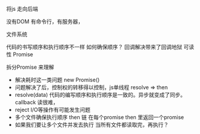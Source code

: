 将js 走向后端

没有DOM
有命令行，有服务器，

文件系统

代码的书写顺序和执行顺序不一样
如何确保顺序？
回调解决带来了回调地狱 可读性
Promise

拆分Promise 来理解
- 解决耗时这一类问题 new Promise()
- 问题解决了后，控制权的转移得以控制，js单线程  resolve => then
- resolve(data)
 代码的编写顺序和执行顺序是一致的。异步就变成了同步。
 callback 读很难，
- reject I/O等操作有可能发生问题
- 多个文件确保执行顺序 then 链
在每个promise then 里返回一个promise
- 如果我们要让多个文件并发去执行 当所有文件都读取完，再执行？